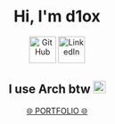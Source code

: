 <h1 align="center"><a>Hi, I'm d1ox </a></h1>

<p align="center">
  <a href="https://github.com/TangInasal">
    <picture>
      <source media="(prefers-color-scheme: dark)" srcset="https://cdn.simpleicons.org/github/white">
      <img alt="GitHub" title="GitHub" height="48" width="48" src="https://cdn.simpleicons.org/github"></picture></a>
  <a href="https://www.linkedin.com/in/d1ox/">
    <img alt="LinkedIn" title="LinkedIn" height="48" width="48" src="https://static.licdn.com/aero-v1/sc/h/5bukxbhy9xsil5mb7c2wulfbx"></a>
</p>

<h2 align="center"><a>I use Arch btw </a> 
  <img alt="Arch Linux" title="Arch Linux" height="22" width="22" src="https://cdn.simpleicons.org/archlinux">
</h2>

<p align="center">
  <a href="https://diox-portfolio.vercel.app/"> 🌐 PORTFOLIO 🌐 </a>
</p>

